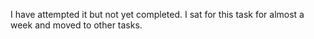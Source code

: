 I have attempted it but not yet completed. I sat for this task for almost a week and moved to other tasks.
